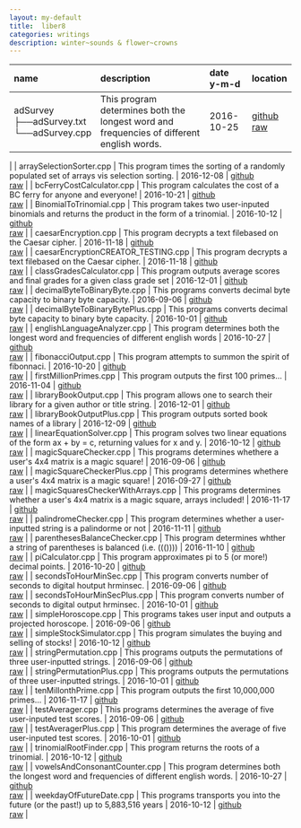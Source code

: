 ```yaml
---
layout: my-default
title:  liber8
categories: writings
description: winter~sounds & flower~crowns
---
```


| name | description | date <br /> y-m-d | location |
|:-----|:------------|:-----|:-------- |
| adSurvey<br />├──adSurvey.txt<br />└──adSurvey.cpp |  This program determines both the longest word and frequencies of different english words. | 2016-10-25 | [github](https://www.github.com/lbeckman314codeVault/blob/master/adSurvey.cpp) <br />[raw](https://raw.githubusercontent.com/lbeckman314codeVault/blob/master/adSurvey.cpp)
| 
| arraySelectionSorter.cpp |  This program times the sorting of a randomly populated set of arrays vis selection sorting. | 2016-12-08 | [github](https://www.github.com/lbeckman314codeVault/blob/master/arraySelectionSorter.cpp) <br />[raw](https://raw.githubusercontent.com/lbeckman314codeVault/blob/master/arraySelectionSorter.cpp)
| 
| bcFerryCostCalculator.cpp |  This program calculates the cost of a BC ferry for anyone and everyone! | 2016-10-21 | [github](https://www.github.com/lbeckman314codeVault/blob/master/bcFerryCostCalculator.cpp) <br />[raw](https://raw.githubusercontent.com/lbeckman314codeVault/blob/master/bcFerryCostCalculator.cpp)
| 
| BinomialToTrinomial.cpp |  This program takes two user-inputed binomials and returns the product in the form of a trinomial. | 2016-10-12 | [github](https://www.github.com/lbeckman314codeVault/blob/master/BinomialToTrinomial.cpp) <br />[raw](https://raw.githubusercontent.com/lbeckman314codeVault/blob/master/BinomialToTrinomial.cpp)
| 
| caesarEncryption.cpp |  This program decrypts a text filebased on the Caesar cipher. | 2016-11-18 | [github](https://www.github.com/lbeckman314codeVault/blob/master/caesarEncryption.cpp) <br />[raw](https://raw.githubusercontent.com/lbeckman314codeVault/blob/master/caesarEncryption.cpp)
| 
| caesarEncryptionCREATOR_TESTING.cpp |  This program decrypts a text filebased on the Caesar cipher. | 2016-11-18 | [github](https://www.github.com/lbeckman314codeVault/blob/master/caesarEncryptionCREATOR_TESTING.cpp) <br />[raw](https://raw.githubusercontent.com/lbeckman314codeVault/blob/master/caesarEncryptionCREATOR_TESTING.cpp)
| 
| classGradesCalculator.cpp |  This program outputs average scores and final grades for a given class grade set | 2016-12-01 | [github](https://www.github.com/lbeckman314codeVault/blob/master/classGradesCalculator.cpp) <br />[raw](https://raw.githubusercontent.com/lbeckman314codeVault/blob/master/classGradesCalculator.cpp)
| 
| decimalByteToBinaryByte.cpp | This programs converts decimal byte capacity to binary byte capacity. | 2016-09-06 | [github](https://www.github.com/lbeckman314codeVault/blob/master/decimalByteToBinaryByte.cpp) <br />[raw](https://raw.githubusercontent.com/lbeckman314codeVault/blob/master/decimalByteToBinaryByte.cpp)
| 
| decimalByteToBinaryBytePlus.cpp |  This programs converts decimal byte capacity to binary byte capacity. | 2016-10-01 | [github](https://www.github.com/lbeckman314codeVault/blob/master/decimalByteToBinaryBytePlus.cpp) <br />[raw](https://raw.githubusercontent.com/lbeckman314codeVault/blob/master/decimalByteToBinaryBytePlus.cpp)
| 
| englishLanguageAnalyzer.cpp |  This program determines both the longest word and frequencies of different english words | 2016-10-27 | [github](https://www.github.com/lbeckman314codeVault/blob/master/englishLanguageAnalyzer.cpp) <br />[raw](https://raw.githubusercontent.com/lbeckman314codeVault/blob/master/englishLanguageAnalyzer.cpp)
| 
| fibonacciOutput.cpp |  This program attempts to summon the spirit of fibonnaci. | 2016-10-20 | [github](https://www.github.com/lbeckman314codeVault/blob/master/fibonacciOutput.cpp) <br />[raw](https://raw.githubusercontent.com/lbeckman314codeVault/blob/master/fibonacciOutput.cpp)
| 
| firstMillionPrimes.cpp |  This program outputs the first 100 primes... | 2016-11-04 | [github](https://www.github.com/lbeckman314codeVault/blob/master/firstMillionPrimes.cpp) <br />[raw](https://raw.githubusercontent.com/lbeckman314codeVault/blob/master/firstMillionPrimes.cpp)
| 
| libraryBookOutput.cpp |  This program allows one to search their library for a given author or title string. | 2016-12-01 | [github](https://www.github.com/lbeckman314codeVault/blob/master/libraryBookOutput.cpp) <br />[raw](https://raw.githubusercontent.com/lbeckman314codeVault/blob/master/libraryBookOutput.cpp)
| 
| libraryBookOutputPlus.cpp |  This program outputs sorted book names of a library | 2016-12-09 | [github](https://www.github.com/lbeckman314codeVault/blob/master/libraryBookOutputPlus.cpp) <br />[raw](https://raw.githubusercontent.com/lbeckman314codeVault/blob/master/libraryBookOutputPlus.cpp)
| 
| linearEquationSolver.cpp |  This program solves two linear equations of the form ax + by = c, returning values for x and y. | 2016-10-12 | [github](https://www.github.com/lbeckman314codeVault/blob/master/linearEquationSolver.cpp) <br />[raw](https://raw.githubusercontent.com/lbeckman314codeVault/blob/master/linearEquationSolver.cpp)
| 
| magicSquareChecker.cpp | This programs determines whethere a user's 4x4 matrix is a magic square! | 2016-09-06 | [github](https://www.github.com/lbeckman314codeVault/blob/master/magicSquareChecker.cpp) <br />[raw](https://raw.githubusercontent.com/lbeckman314codeVault/blob/master/magicSquareChecker.cpp)
| 
| magicSquareCheckerPlus.cpp | This programs determines whethere a user's 4x4 matrix is a magic square! | 2016-09-27 | [github](https://www.github.com/lbeckman314codeVault/blob/master/magicSquareCheckerPlus.cpp) <br />[raw](https://raw.githubusercontent.com/lbeckman314codeVault/blob/master/magicSquareCheckerPlus.cpp)
| 
| magicSquaresCheckerWithArrays.cpp |  This programs determines whether a user's 4x4 matrix is a magic square, arrays included! | 2016-11-17 | [github](https://www.github.com/lbeckman314codeVault/blob/master/magicSquaresCheckerWithArrays.cpp) <br />[raw](https://raw.githubusercontent.com/lbeckman314codeVault/blob/master/magicSquaresCheckerWithArrays.cpp)
| 
| palindromeChecker.cpp |  This program determines whether a user-inputted string is a palindorme or not | 2016-11-11 | [github](https://www.github.com/lbeckman314codeVault/blob/master/palindromeChecker.cpp) <br />[raw](https://raw.githubusercontent.com/lbeckman314codeVault/blob/master/palindromeChecker.cpp)
| 
| parenthesesBalanceChecker.cpp |  This program determines whther a string of parentheses is balanced (i.e. ((()))) | 2016-11-10 | [github](https://www.github.com/lbeckman314codeVault/blob/master/parenthesesBalanceChecker.cpp) <br />[raw](https://raw.githubusercontent.com/lbeckman314codeVault/blob/master/parenthesesBalanceChecker.cpp)
| 
| piCalculator.cpp |  This program approximates pi to 5 (or more!) decimal points. | 2016-10-20 | [github](https://www.github.com/lbeckman314codeVault/blob/master/piCalculator.cpp) <br />[raw](https://raw.githubusercontent.com/lbeckman314codeVault/blob/master/piCalculator.cpp)
| 
| secondsToHourMinSec.cpp | This program converts number of seconds to digital houtput hrminsec. | 2016-09-06 | [github](https://www.github.com/lbeckman314codeVault/blob/master/secondsToHourMinSec.cpp) <br />[raw](https://raw.githubusercontent.com/lbeckman314codeVault/blob/master/secondsToHourMinSec.cpp)
| 
| secondsToHourMinSecPlus.cpp |  This program converts number of seconds to digital output hrminsec. | 2016-10-01 | [github](https://www.github.com/lbeckman314codeVault/blob/master/secondsToHourMinSecPlus.cpp) <br />[raw](https://raw.githubusercontent.com/lbeckman314codeVault/blob/master/secondsToHourMinSecPlus.cpp)
| 
| simpleHoroscope.cpp | This programs takes user input and outputs a projected horoscope. | 2016-09-06 | [github](https://www.github.com/lbeckman314codeVault/blob/master/simpleHoroscope.cpp) <br />[raw](https://raw.githubusercontent.com/lbeckman314codeVault/blob/master/simpleHoroscope.cpp)
| 
| simpleStockSimulator.cpp |  This program simulates the buying and selling of stocks! | 2016-10-12 | [github](https://www.github.com/lbeckman314codeVault/blob/master/simpleStockSimulator.cpp) <br />[raw](https://raw.githubusercontent.com/lbeckman314codeVault/blob/master/simpleStockSimulator.cpp)
| 
| stringPermutation.cpp | This programs outputs the permutations of three user-inputted strings. | 2016-09-06 | [github](https://www.github.com/lbeckman314codeVault/blob/master/stringPermutation.cpp) <br />[raw](https://raw.githubusercontent.com/lbeckman314codeVault/blob/master/stringPermutation.cpp)
| 
| stringPermutationPlus.cpp |  This programs outputs the permutations of three user-inputted strings. | 2016-10-01 | [github](https://www.github.com/lbeckman314codeVault/blob/master/stringPermutationPlus.cpp) <br />[raw](https://raw.githubusercontent.com/lbeckman314codeVault/blob/master/stringPermutationPlus.cpp)
| 
| tenMillonthPrime.cpp |  This program outputs the first 10,000,000 primes... | 2016-11-17 | [github](https://www.github.com/lbeckman314codeVault/blob/master/tenMillonthPrime.cpp) <br />[raw](https://raw.githubusercontent.com/lbeckman314codeVault/blob/master/tenMillonthPrime.cpp)
| 
| testAverager.cpp | This programs determines the average of five user-inputed test scores. | 2016-09-06 | [github](https://www.github.com/lbeckman314codeVault/blob/master/testAverager.cpp) <br />[raw](https://raw.githubusercontent.com/lbeckman314codeVault/blob/master/testAverager.cpp)
| 
| testAveragerPlus.cpp |  This program determines the average of five user-inputed test scores. | 2016-10-01 | [github](https://www.github.com/lbeckman314codeVault/blob/master/testAveragerPlus.cpp) <br />[raw](https://raw.githubusercontent.com/lbeckman314codeVault/blob/master/testAveragerPlus.cpp)
| 
| trinomialRootFinder.cpp |  This program returns the roots of a trinomial. | 2016-10-12 | [github](https://www.github.com/lbeckman314codeVault/blob/master/trinomialRootFinder.cpp) <br />[raw](https://raw.githubusercontent.com/lbeckman314codeVault/blob/master/trinomialRootFinder.cpp)
| 
| vowelsAndConsonantCounter.cpp |  This program determines both the longest word and frequencies of different english words. | 2016-10-27 | [github](https://www.github.com/lbeckman314codeVault/blob/master/vowelsAndConsonantCounter.cpp) <br />[raw](https://raw.githubusercontent.com/lbeckman314codeVault/blob/master/vowelsAndConsonantCounter.cpp)
| 
| weekdayOfFutureDate.cpp |  This programs transports you into the future (or the past!) up to 5,883,516 years | 2016-10-12 | [github](https://www.github.com/lbeckman314codeVault/blob/master/weekdayOfFutureDate.cpp) <br />[raw](https://raw.githubusercontent.com/lbeckman314codeVault/blob/master/weekdayOfFutureDate.cpp)
| 
